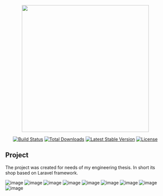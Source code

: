 <p align="center"><a href="https://laravel.com" target="_blank"><img src="https://raw.githubusercontent.com/laravel/art/master/logo-lockup/5%20SVG/2%20CMYK/1%20Full%20Color/laravel-logolockup-cmyk-red.svg" width="400"></a></p>

<p align="center">
<a href="https://travis-ci.org/laravel/framework"><img src="https://travis-ci.org/laravel/framework.svg" alt="Build Status"></a>
<a href="https://packagist.org/packages/laravel/framework"><img src="https://img.shields.io/packagist/dt/laravel/framework" alt="Total Downloads"></a>
<a href="https://packagist.org/packages/laravel/framework"><img src="https://img.shields.io/packagist/v/laravel/framework" alt="Latest Stable Version"></a>
<a href="https://packagist.org/packages/laravel/framework"><img src="https://img.shields.io/packagist/l/laravel/framework" alt="License"></a>
</p>

## Project

The project was created for needs of my engineering thesis. In short its shop based on Laravel framework.

![image](https://github.com/sHKamil/shopgarden/assets/91428301/631c670c-41eb-42da-a3b7-8f45e1efaddd)
![image](https://github.com/sHKamil/shopgarden/assets/91428301/e2a771e6-0f58-46d9-a2f7-414d8a93a0af)
![image](https://github.com/sHKamil/shopgarden/assets/91428301/0a4688ce-9ad6-46e4-b439-b9f29da20b9e)
![image](https://github.com/sHKamil/shopgarden/assets/91428301/75a9de5a-5719-4357-b856-2d13e32c8ff5)
![image](https://github.com/sHKamil/shopgarden/assets/91428301/91927eda-0c74-485a-abd3-2c00907149f9)
![image](https://github.com/sHKamil/shopgarden/assets/91428301/b94082b4-c78a-4574-b8c4-6744c4935de1)
![image](https://github.com/sHKamil/shopgarden/assets/91428301/0d1c8120-80b4-4fe2-9abd-0928d5901ee4)
![image](https://github.com/sHKamil/shopgarden/assets/91428301/3316c245-516b-40a9-bcc6-8d707db0ce81)
![image](https://github.com/sHKamil/shopgarden/assets/91428301/614b5c9b-2705-4880-987d-346f47cf74e6)
